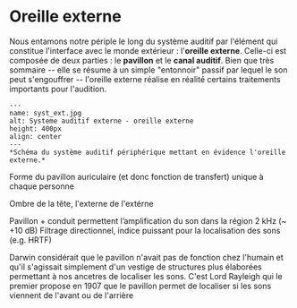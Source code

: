 
# Oreille externe

Nous entamons notre périple le long du système auditif par l'élément qui constitue l'interface avec le monde extérieur : l'**oreille externe**. Celle-ci est composée de deux parties : le **pavillon** et le **canal auditif**. Bien que très sommaire -- elle se résume à un simple "entonnoir" passif par lequel le son peut s'engouffrer -- l'oreille externe réalise en réalité certains traitements importants pour l'audition. 

```{figure} syst_ext_2.jpg
---
name: syst_ext.jpg
alt: Systeme auditif externe - oreille externe
height: 400px
align: center
---
*Schéma du système auditif périphérique mettant en évidence l'oreille externe.*
```

Forme du pavillon auriculaire (et donc fonction de transfert) unique à chaque personne

Ombre de la tête, l'externe de l'extérne

Pavillon + conduit permettent l’amplification du son dans la région 2 kHz (~ +10 dB)
Filtrage directionnel, indice puissant pour la localisation des sons (e.g. HRTF)

Darwin considérait que le pavillon n'avait pas de fonction chez l'humain et qu'il s'agissait simplement d'un vestige de structures plus élaborées permettant à nos ancetres de localiser les sons. C'est Lord Rayleigh qui le premier propose en 1907 que le pavillon permet de localiser si les sons viennent de l'avant ou de l'arrière 

